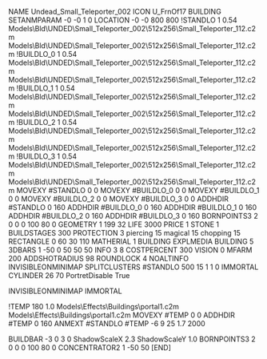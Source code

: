NAME Undead_Small_Teleporter_002
ICON U_FrnOf17
BUILDING
SETANMPARAM -0 -0 1 0
LOCATION -0 -0 800 800
!STANDLO      1 0.54 Models\Bld\UNDED\Small_Teleporter_002\512x256\Small_Teleporter_112.c2m Models\Bld\UNDED\Small_Teleporter_002\512x256\Small_Teleporter_112.c2m 
!BUILDLO_0    1 0.54 Models\Bld\UNDED\Small_Teleporter_002\512x256\Small_Teleporter_112.c2m Models\Bld\UNDED\Small_Teleporter_002\512x256\Small_Teleporter_112.c2m 
!BUILDLO_1    1 0.54 Models\Bld\UNDED\Small_Teleporter_002\512x256\Small_Teleporter_112.c2m Models\Bld\UNDED\Small_Teleporter_002\512x256\Small_Teleporter_112.c2m 
!BUILDLO_2    1 0.54 Models\Bld\UNDED\Small_Teleporter_002\512x256\Small_Teleporter_112.c2m Models\Bld\UNDED\Small_Teleporter_002\512x256\Small_Teleporter_112.c2m 
!BUILDLO_3    1 0.54 Models\Bld\UNDED\Small_Teleporter_002\512x256\Small_Teleporter_112.c2m Models\Bld\UNDED\Small_Teleporter_002\512x256\Small_Teleporter_112.c2m 
MOVEXY #STANDLO   0 0
MOVEXY #BUILDLO_0 0 0
MOVEXY #BUILDLO_1 0 0
MOVEXY #BUILDLO_2 0 0
MOVEXY #BUILDLO_3 0 0
ADDHDIR #STANDLO 0 160
ADDHDIR #BUILDLO_0 0 160
ADDHDIR #BUILDLO_1 0 160
ADDHDIR #BUILDLO_2 0 160
ADDHDIR #BUILDLO_3 0 160
BORNPOINTS3 2 0 0 0 100 80 0
GEOMETRY 1 199 32
LIFE     3000
PRICE 1 STONE 1
BUILDSTAGES 300
PROTECTION 3 piercing 15 magical 15 chopping 15
RECTANGLE    0 60 30 110
MATHERIAL 1 BUILDING
EXPLMEDIA BUILDING 5
3DBARS 1 -50 0 50 50 50
INFO 3 8
COSTPERCENT 300
VISION 0
MFARM 200
ADDSHOTRADIUS 98
ROUNDLOCK 4
NOALTINFO
INVISIBLEONMINIMAP
SPLITCLUSTERS #STANDLO 500 15 1 1 0
IMMORTAL
CYLINDER 26 70
PortretDisable True

INVISIBLEONMINIMAP
IMMORTAL

!TEMP 180 1.0 Models\Effects\Buildings\portal1.c2m Models\Effects\Buildings\portal1.c2m
MOVEXY  #TEMP 0 0
ADDHDIR #TEMP 0 160
ANMEXT #STANDLO #TEMP -6 9 25 1.7 2000

BUILDBAR -3 0 3 0
ShadowScaleX 2.3
ShadowScaleY 1.0
BORNPOINTS3 2 0 0 0 100 80 0
CONCENTRATOR2 1  -50 50
[END]
